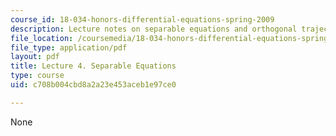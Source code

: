 ```yaml
---
course_id: 18-034-honors-differential-equations-spring-2009
description: Lecture notes on separable equations and orthogonal trajectories.
file_location: /coursemedia/18-034-honors-differential-equations-spring-2009/c708b004cbd8a2a23e453aceb1e97ce0_MIT18_034s09_lec04.pdf
file_type: application/pdf
layout: pdf
title: Lecture 4. Separable Equations
type: course
uid: c708b004cbd8a2a23e453aceb1e97ce0

---
```

None